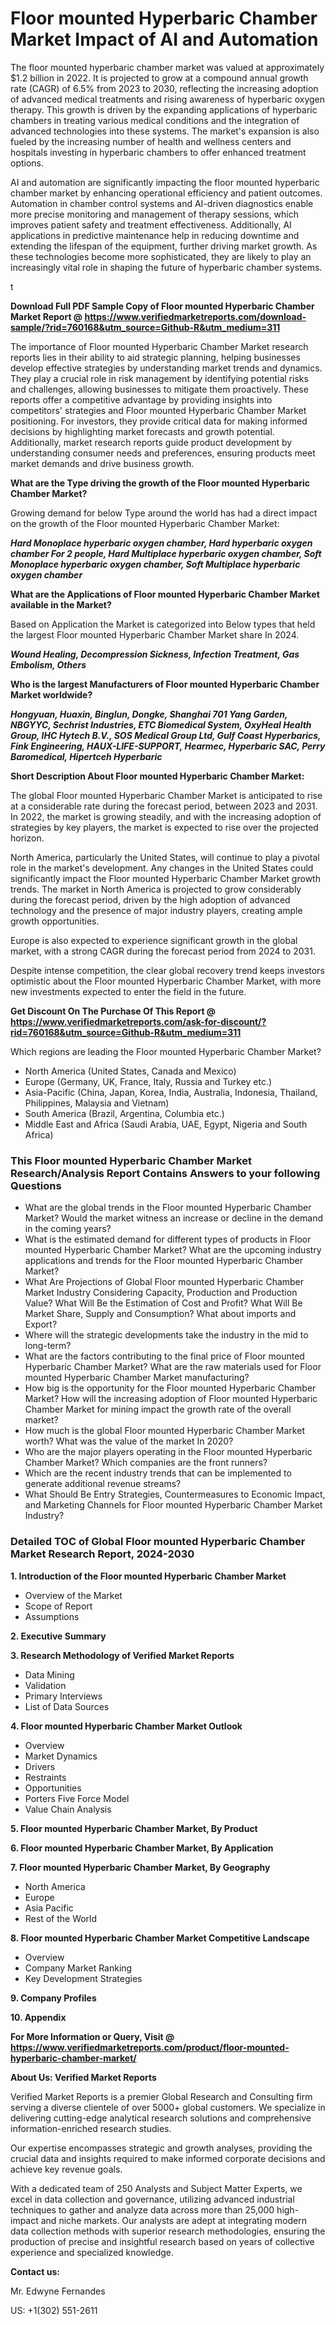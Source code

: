 <meta name="title" content="Global Floor mounted Hyperbaric Chamber Market Impact of AI and Automation"><meta name="description" content="The floor mounted hyperbaric chamber market was valued at approximately $1.2 billion in 2022. It is projected to grow at a compound annual growth rate (CAGR) of 6.5% f"><meta name="title" content="Floor mounted Hyperbaric Chamber Market Size, Share, Scope, Trends, Growth, Opportunities, Analysis, Forecast"><h1>Floor mounted Hyperbaric Chamber Market Impact of AI and Automation</h1><p>The floor mounted hyperbaric chamber market was valued at approximately $1.2 billion in 2022. It is projected to grow at a compound annual growth rate (CAGR) of 6.5% from 2023 to 2030, reflecting the increasing adoption of advanced medical treatments and rising awareness of hyperbaric oxygen therapy. This growth is driven by the expanding applications of hyperbaric chambers in treating various medical conditions and the integration of advanced technologies into these systems. The market's expansion is also fueled by the increasing number of health and wellness centers and hospitals investing in hyperbaric chambers to offer enhanced treatment options.</p><p>AI and automation are significantly impacting the floor mounted hyperbaric chamber market by enhancing operational efficiency and patient outcomes. Automation in chamber control systems and AI-driven diagnostics enable more precise monitoring and management of therapy sessions, which improves patient safety and treatment effectiveness. Additionally, AI applications in predictive maintenance help in reducing downtime and extending the lifespan of the equipment, further driving market growth. As these technologies become more sophisticated, they are likely to play an increasingly vital role in shaping the future of hyperbaric chamber systems.</p>t</p><p id="" class=""><strong>Download Full PDF Sample Copy of Floor mounted Hyperbaric Chamber Market Report @ <a href="https://www.verifiedmarketreports.com/download-sample/?rid=760168&utm_source=Github-R&utm_medium=311" target="_blank">https://www.verifiedmarketreports.com/download-sample/?rid=760168&utm_source=Github-R&utm_medium=311</a></strong></p><p>The importance of&nbsp;Floor mounted Hyperbaric Chamber Market research reports lies in their ability to aid strategic planning, helping businesses develop effective strategies by understanding market trends and dynamics. They play a crucial role in risk management by identifying potential risks and challenges, allowing businesses to mitigate them proactively. These reports offer a competitive advantage by providing insights into competitors' strategies and Floor mounted Hyperbaric Chamber Market positioning. For investors, they provide critical data for making informed decisions by highlighting market forecasts and growth potential. Additionally, market research reports guide product development by understanding consumer needs and preferences, ensuring products meet market demands and drive business growth.</p><p><strong>What are the&nbsp;Type driving the growth of the Floor mounted Hyperbaric Chamber Market?</strong></p><p id="" class="">Growing demand for below Type around the world has had a direct impact on the growth of the Floor mounted Hyperbaric Chamber Market:</p><em><strong>Hard Monoplace hyperbaric oxygen chamber, Hard hyperbaric oxygen chamber For 2 people, Hard Multiplace hyperbaric oxygen chamber, Soft Monoplace hyperbaric oxygen chamber, Soft Multiplace hyperbaric oxygen chamber</strong></em></p><strong>What are the&nbsp;Applications&nbsp;of Floor mounted Hyperbaric Chamber Market available in the Market?</strong></p><p id="" class="">Based on Application the Market is categorized into Below types that held the largest Floor mounted Hyperbaric Chamber Market share In 2024.</p><em><strong>Wound Healing, Decompression Sickness, Infection Treatment, Gas Embolism, Others</strong></em></p><strong>Who is the largest Manufacturers of Floor mounted Hyperbaric Chamber Market worldwide?</strong></p><p><em><strong>Hongyuan, Huaxin, Binglun, Dongke, Shanghai 701 Yang Garden, NBGYYC, Sechrist Industries, ETC Biomedical System, OxyHeal Health Group, IHC Hytech B.V., SOS Medical Group Ltd, Gulf Coast Hyperbarics, Fink Engineering, HAUX-LIFE-SUPPORT, Hearmec, Hyperbaric SAC, Perry Baromedical, Hipertceh Hyperbaric</strong></em></p><p id="" class=""><strong>Short Description About Floor mounted Hyperbaric Chamber Market:</strong></p><p>The global Floor mounted Hyperbaric Chamber Market is anticipated to rise at a considerable rate during the forecast period, between 2023 and 2031. In 2022, the market is growing steadily, and with the increasing adoption of strategies by key players, the market is expected to rise over the projected horizon.</p><p>North America, particularly the United States, will continue to play a pivotal role in the market's development. Any changes in the United States could significantly impact the Floor mounted Hyperbaric Chamber Market growth trends. The market in North America is projected to grow considerably during the forecast period, driven by the high adoption of advanced technology and the presence of major industry players, creating ample growth opportunities.</p><p>Europe is also expected to experience significant growth in the global market, with a strong CAGR during the forecast period from 2024 to 2031.</p><p>Despite intense competition, the clear global recovery trend keeps investors optimistic about the Floor mounted Hyperbaric Chamber Market, with more new investments expected to enter the field in the future.</p><p id="" class=""><strong>Get Discount On The Purchase Of This Report @ <a href="https://www.verifiedmarketreports.com/ask-for-discount/?rid=760168&utm_source=Github-R&utm_medium=311" target="_blank">https://www.verifiedmarketreports.com/ask-for-discount/?rid=760168&utm_source=Github-R&utm_medium=311</a></strong></p>Which regions are leading the Floor mounted Hyperbaric Chamber Market?</p><ul><li>North America (United States, Canada and Mexico)</li><li>Europe (Germany, UK, France, Italy, Russia and Turkey etc.)</li><li>Asia-Pacific (China, Japan, Korea, India, Australia, Indonesia, Thailand, Philippines, Malaysia and Vietnam)</li><li>South America (Brazil, Argentina, Columbia etc.)</li><li>Middle East and Africa (Saudi Arabia, UAE, Egypt, Nigeria and South Africa)</li></ul><h3 id="" class="">This Floor mounted Hyperbaric Chamber Market Research/Analysis Report Contains Answers to your following Questions</h3><ul><li>What are the global trends in the Floor mounted Hyperbaric Chamber Market? Would the market witness an increase or decline in the demand in the coming years?</li><li>What is the estimated demand for different types of products in Floor mounted Hyperbaric Chamber Market? What are the upcoming industry applications and trends for the Floor mounted Hyperbaric Chamber Market?</li><li>What Are Projections of Global Floor mounted Hyperbaric Chamber Market Industry Considering Capacity, Production and Production Value? What Will Be the Estimation of Cost and Profit? What Will Be Market Share, Supply and Consumption? What about imports and Export?</li><li>Where will the strategic developments take the industry in the mid to long-term?</li><li>What are the factors contributing to the final price of Floor mounted Hyperbaric Chamber Market? What are the raw materials used for Floor mounted Hyperbaric Chamber Market manufacturing?</li><li>How big is the opportunity for the Floor mounted Hyperbaric Chamber Market? How will the increasing adoption of Floor mounted Hyperbaric Chamber Market for mining impact the growth rate of the overall market?</li><li>How much is the global Floor mounted Hyperbaric Chamber Market worth? What was the value of the market In 2020?</li><li>Who are the major players operating in the Floor mounted Hyperbaric Chamber Market? Which companies are the front runners?</li><li>Which are the recent industry trends that can be implemented to generate additional revenue streams?</li><li>What Should Be Entry Strategies, Countermeasures to Economic Impact, and Marketing Channels for Floor mounted Hyperbaric Chamber Market Industry?</li></ul><h3 id="" class="">Detailed TOC of Global Floor mounted Hyperbaric Chamber Market Research Report, 2024-2030</h3><p id="" class=""><strong>1. Introduction of the Floor mounted Hyperbaric Chamber Market</strong></p><ul><li>Overview of the Market</li><li>Scope of Report</li><li>Assumptions</li></ul><p id="" class=""><strong>2. Executive Summary</strong></p><p id="" class=""><strong>3. Research Methodology of Verified Market Reports</strong></p><ul><li>Data Mining</li><li>Validation</li><li>Primary Interviews</li><li>List of Data Sources</li></ul><p id="" class=""><strong>4. Floor mounted Hyperbaric Chamber Market Outlook</strong></p><ul><li>Overview</li><li>Market Dynamics</li><li>Drivers</li><li>Restraints</li><li>Opportunities</li><li>Porters Five Force Model</li><li>Value Chain Analysis</li></ul><p id="" class=""><strong>5. Floor mounted Hyperbaric Chamber Market, By Product</strong></p><p id="" class=""><strong>6. Floor mounted Hyperbaric Chamber Market, By Application</strong></p><p id="" class=""><strong>7. Floor mounted Hyperbaric Chamber Market, By Geography</strong></p><ul><li>North America</li><li>Europe</li><li>Asia Pacific</li><li>Rest of the World</li></ul><p id="" class=""><strong>8. Floor mounted Hyperbaric Chamber Market Competitive Landscape</strong></p><ul><li>Overview</li><li>Company Market Ranking</li><li>Key Development Strategies</li></ul><p id="" class=""><strong>9. Company Profiles</strong></p><p id="" class=""><strong>10. Appendix</strong></p><p id="" class=""><strong>For More Information or Query, Visit @ <a href="https://www.verifiedmarketreports.com/product/floor-mounted-hyperbaric-chamber-market/" target="_blank">https://www.verifiedmarketreports.com/product/floor-mounted-hyperbaric-chamber-market/</a></strong></p><p id="" class=""><strong>About Us: Verified Market Reports</strong></p><p id="" class="">Verified Market Reports is a premier Global Research and Consulting firm serving a diverse clientele of over 5000+ global customers. We specialize in delivering cutting-edge analytical research solutions and comprehensive information-enriched research studies.</p><p id="" class="">Our expertise encompasses strategic and growth analyses, providing the crucial data and insights required to make informed corporate decisions and achieve key revenue goals.</p><p id="" class="">With a dedicated team of 250 Analysts and Subject Matter Experts, we excel in data collection and governance, utilizing advanced industrial techniques to gather and analyze data across more than 25,000 high-impact and niche markets. Our analysts are adept at integrating modern data collection methods with superior research methodologies, ensuring the production of precise and insightful research based on years of collective experience and specialized knowledge.</p><p id="" class=""><strong>Contact us:</strong></p><p id="" class="">Mr. Edwyne Fernandes</p><p id="" class="">US: +1(302) 551-2611</p>